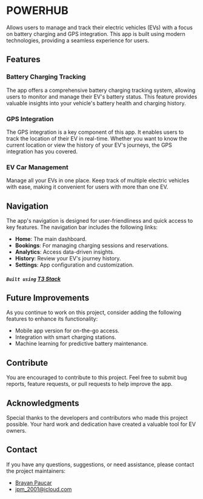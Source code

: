 # POWERHUB

Allows users to manage and track their electric vehicles (EVs) with a focus on battery charging and GPS integration. This app is built using modern technologies, providing a seamless experience for users.

## Features

### Battery Charging Tracking

The app offers a comprehensive battery charging tracking system, allowing users to monitor and manage their EV's battery status. This feature provides valuable insights into your vehicle's battery health and charging history.

### GPS Integration

The GPS integration is a key component of this app. It enables users to track the location of their EV in real-time. Whether you want to know the current location or view the history of your EV's journeys, the GPS integration has you covered.

### EV Car Management

Manage all your EVs in one place. Keep track of multiple electric vehicles with ease, making it convenient for users with more than one EV.

## Navigation

The app's navigation is designed for user-friendliness and quick access to key features. The navigation bar includes the following links:

- **Home**: The main dashboard.
- **Bookings**: For managing charging sessions and reservations.
- **Analytics**: Access data-driven insights.
- **History**: Review your EV's journey history.
- **Settings**: App configuration and customization.

##### `Built using` [T3 Stack](https://create.t3.gg/)

## Future Improvements

As you continue to work on this project, consider adding the following features to enhance its functionality:

- Mobile app version for on-the-go access.
- Integration with smart charging stations.
- Machine learning for predictive battery maintenance.

## Contribute

You are encouraged to contribute to this project. Feel free to submit bug reports, feature requests, or pull requests to help improve the app.

## Acknowledgments

Special thanks to the developers and contributors who made this project possible. Your hard work and dedication have created a valuable tool for EV owners.

## Contact

If you have any questions, suggestions, or need assistance, please contact the project maintainers:

- [Brayan Paucar](https://twitter.com/joanpaucar_)
- jpm_2001@icloud.com
